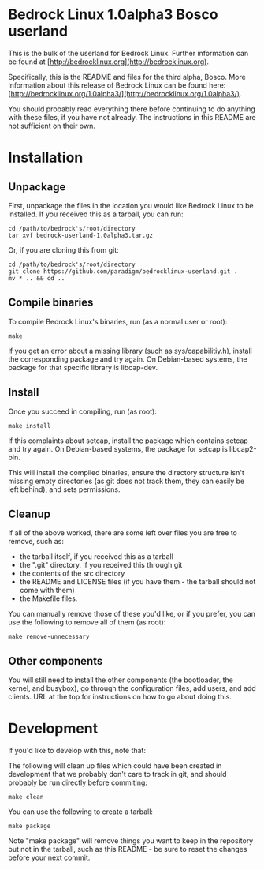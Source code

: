 Bedrock Linux 1.0alpha3 Bosco userland
======================================

This is the bulk of the userland for Bedrock Linux.  Further information can be
found at [http://bedrocklinux.org](http://bedrocklinux.org).

Specifically, this is the README and files for the third alpha, Bosco.  More
information about this release of Bedrock Linux can be found here:
[http://bedrocklinux.org/1.0alpha3/](http://bedrocklinux.org/1.0alpha3/).

You should probably read everything there before continuing to do anything with
these files, if you have not already.  The instructions in this README are not
sufficient on their own.

Installation
============

Unpackage
---------

First, unpackage the files in the location you would like Bedrock Linux to be
installed.  If you received this as a tarball, you can run:

    cd /path/to/bedrock's/root/directory
    tar xvf bedrock-userland-1.0alpha3.tar.gz

Or, if you are cloning this from git:

    cd /path/to/bedrock's/root/directory
    git clone https://github.com/paradigm/bedrocklinux-userland.git .
    mv * .. && cd ..

Compile binaries
----------------

To compile Bedrock Linux's binaries, run (as a normal user or root):

    make

If you get an error about a missing library (such as sys/capabilitiy.h),
install the corresponding package and try again.  On Debian-based systems, the
package for that specific library is libcap-dev.

Install
-------

Once you succeed in compiling, run (as root):

    make install

If this complaints about setcap, install the package which contains setcap and
try again.  On Debian-based systems, the package for setcap is libcap2-bin.

This will install the compiled binaries, ensure the directory structure isn't
missing empty directories (as git does not track them, they can easily be left
behind), and sets permissions.

Cleanup
-------

If all of the above worked, there are some left over files you are free to
remove, such as:

- the tarball itself, if you received this as a tarball
- the ".git" directory, if you received this through git
- the contents of the src directory
- the README and LICENSE files (if you have them - the tarball should not come
  with them)
- the Makefile files.

You can manually remove those of these you'd like, or if you prefer, you can
use the following to remove all of them (as root):

    make remove-unnecessary

Other components
----------------

You will still need to install the other components (the bootloader, the
kernel, and busybox), go through the configuration files, add users, and add
clients.  URL at the top for instructions on how to go about doing this.

Development
===========

If you'd like to develop with this, note that:

The following will clean up files which could have been created in development
that we probably don't care to track in git, and should probably be run
directly before commiting:

    make clean

You can use the following to create a tarball:

    make package

Note "make package" will remove things you want to keep in the repository but
not in the tarball, such as this README - be sure to reset the changes before
your next commit.
